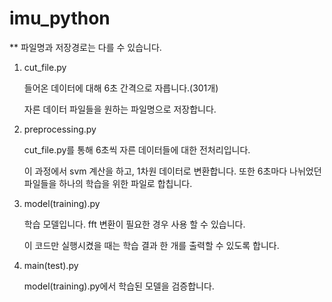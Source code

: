 # imu_python

** 파일명과 저장경로는 다를 수 있습니다. 
1. cut_file.py

   들어온 데이터에 대해 6초 간격으로 자릅니다.(301개)

   자른 데이터 파일들을 원하는 파일명으로 저장합니다. 

2. preprocessing.py
   
   cut_file.py를 통해 6초씩 자른 데이터들에 대한 전처리입니다. 

   이 과정에서 svm 계산을 하고, 1차원 데이터로 변환합니다. 또한 6초마다 나뉘었던 파일들을 하나의 학습을 위한 파일로 합칩니다. 

3. model(training).py
   
   학습 모델입니다. fft 변환이 필요한 경우 사용 할 수 있습니다.

   이 코드만 실행시켰을 때는 학습 결과 한 개를 출력할 수 있도록 합니다.


4. main(test).py
   
   model(training).py에서 학습된 모델을 검증합니다.
 
